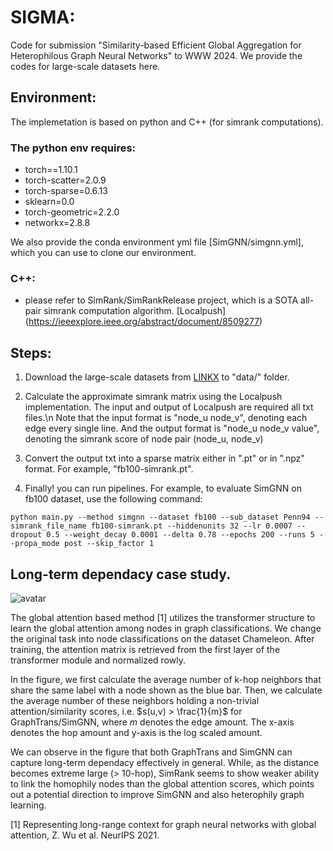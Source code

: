 # SIGMA: 
Code for submission "Similarity-based Efficient Global Aggregation for Heterophilous Graph Neural Networks" to WWW 2024. We provide the codes for large-scale datasets here.

## Environment:
The implemetation is based on python and C++ (for simrank computations). 

### The python env requires:

- torch==1.10.1
- torch-scatter=2.0.9
- torch-sparse=0.6.13
- sklearn=0.0
- torch-geometric=2.2.0
- networkx=2.8.8

We also provide the conda environment yml file [SimGNN/simgnn.yml], which you can use to clone our environment.

### C++:
- please refer to SimRank/SimRankRelease project, which is a SOTA all-pair simrank computation algorithm. [Localpush] (https://ieeexplore.ieee.org/abstract/document/8509277)

## Steps:

1. Download the large-scale datasets from [LINKX](https://github.com/CUAI/Non-Homophily-Large-Scale) to "data/" folder.

2. Calculate the approximate simrank matrix using the Localpush implementation. The input and output of Localpush are required all txt files.\n 
Note that the input format is "node_u node_v", denoting each edge every single line. And the output format is "node_u node_v value", denoting the simrank score of node pair (node_u, node_v)


3. Convert the output txt into a sparse matrix either in ".pt" or in ".npz" format. For example, "fb100-simrank.pt".

4. Finally! you can run pipelines. For example, to evaluate SimGNN on fb100 dataset, use the following command:

```
python main.py --method simgnn --dataset fb100 --sub_dataset Penn94 --simrank_file_name fb100-simrank.pt --hiddenunits 32 --lr 0.0007 --dropout 0.5 --weight_decay 0.0001 --delta 0.78 --epochs 200 --runs 5 --propa_mode post --skip_factor 1
```

## Long-term dependacy case study.

![avatar](case.png)

The global attention based method [1] utilizes the transformer structure to learn the global attention among nodes in graph classifications. We change the original task into node classifications on the dataset Chameleon. After training, the attention matrix is retrieved from the first layer of the transformer module and normalized rowly.

In the figure, we first calculate the average number of k-hop neighbors that share the same label with a node shown as the blue bar. Then, we calculate the average number of these neighbors holding a non-trivial attention/similarity scores, i.e. $s(u,v) > \frac{1}{m}$ for GraphTrans/SimGNN, where $m$ denotes the edge amount. The x-axis denotes the hop amount and y-axis is the log scaled amount.

We can observe in the figure that both GraphTrans and SimGNN can capture long-term dependacy effectively in general. While, as the distance becomes extreme large (> 10-hop), SimRank seems to show weaker ability to link the homophily nodes than the global attention scores, which points out a potential direction to improve SimGNN and also heterophily graph learning.

[1] Representing long-range context for graph neural networks with global attention, Z. Wu et al. NeurIPS 2021.
